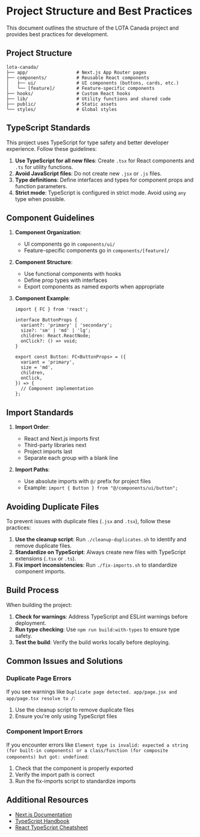 # Project Structure and Best Practices

This document outlines the structure of the LOTA Canada project and provides best practices for development.

## Project Structure

```
lota-canada/
├── app/                  # Next.js App Router pages
├── components/           # Reusable React components
│   ├── ui/               # UI components (buttons, cards, etc.)
│   └── [feature]/        # Feature-specific components
├── hooks/                # Custom React hooks
├── lib/                  # Utility functions and shared code
├── public/               # Static assets
└── styles/               # Global styles
```

## TypeScript Standards

This project uses TypeScript for type safety and better developer experience. Follow these guidelines:

1. **Use TypeScript for all new files**: Create `.tsx` for React components and `.ts` for utility functions.
2. **Avoid JavaScript files**: Do not create new `.jsx` or `.js` files.
3. **Type definitions**: Define interfaces and types for component props and function parameters.
4. **Strict mode**: TypeScript is configured in strict mode. Avoid using `any` type when possible.

## Component Guidelines

1. **Component Organization**:
   - UI components go in `components/ui/`
   - Feature-specific components go in `components/[feature]/`

2. **Component Structure**:
   - Use functional components with hooks
   - Define prop types with interfaces
   - Export components as named exports when appropriate

3. **Component Example**:
   ```tsx
   import { FC } from 'react';
   
   interface ButtonProps {
     variant?: 'primary' | 'secondary';
     size?: 'sm' | 'md' | 'lg';
     children: React.ReactNode;
     onClick?: () => void;
   }
   
   export const Button: FC<ButtonProps> = ({
     variant = 'primary',
     size = 'md',
     children,
     onClick,
   }) => {
     // Component implementation
   };
   ```

## Import Standards

1. **Import Order**:
   - React and Next.js imports first
   - Third-party libraries next
   - Project imports last
   - Separate each group with a blank line

2. **Import Paths**:
   - Use absolute imports with `@/` prefix for project files
   - Example: `import { Button } from "@/components/ui/button";`

## Avoiding Duplicate Files

To prevent issues with duplicate files (`.jsx` and `.tsx`), follow these practices:

1. **Use the cleanup script**: Run `./cleanup-duplicates.sh` to identify and remove duplicate files.
2. **Standardize on TypeScript**: Always create new files with TypeScript extensions (`.tsx` or `.ts`).
3. **Fix import inconsistencies**: Run `./fix-imports.sh` to standardize component imports.

## Build Process

When building the project:

1. **Check for warnings**: Address TypeScript and ESLint warnings before deployment.
2. **Run type checking**: Use `npm run build:with-types` to ensure type safety.
3. **Test the build**: Verify the build works locally before deploying.

## Common Issues and Solutions

### Duplicate Page Errors

If you see warnings like `Duplicate page detected. app/page.jsx and app/page.tsx resolve to /`:

1. Use the cleanup script to remove duplicate files
2. Ensure you're only using TypeScript files

### Component Import Errors

If you encounter errors like `Element type is invalid: expected a string (for built-in components) or a class/function (for composite components) but got: undefined`:

1. Check that the component is properly exported
2. Verify the import path is correct
3. Run the fix-imports script to standardize imports

## Additional Resources

- [Next.js Documentation](https://nextjs.org/docs)
- [TypeScript Handbook](https://www.typescriptlang.org/docs/handbook/intro.html)
- [React TypeScript Cheatsheet](https://react-typescript-cheatsheet.netlify.app/) 